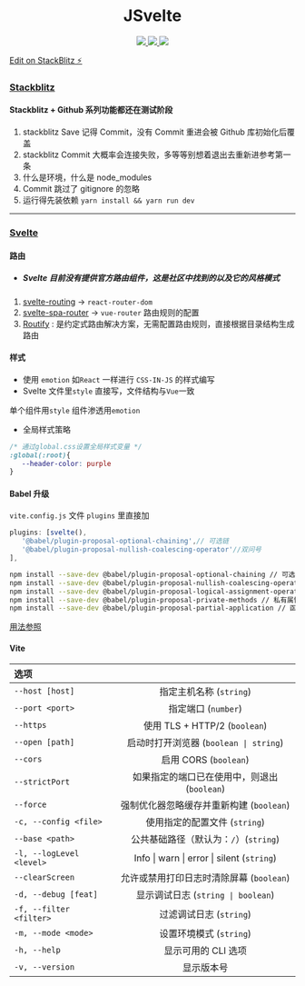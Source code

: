 <h1 align="center">JSvelte</h1>

<p align="center">
  <a href="https://vitejs.cn/" target="_blank">
      <img src="https://img.shields.io/badge/Vite-4.0.0-success">
  </a>
  <a href="https://www.sveltejs.cn" target="_blank">
      <img src="https://img.shields.io/badge/Svelte-3.54.0-ff3e00">
  </a>
  <a href="https://developer.stackblitz.com/" target="_blank">
      <img src="https://img.shields.io/badge/Stackblitz-1.0-1374ef" >
  </a>
</p>

[Edit on StackBlitz ⚡️](https://stackblitz.com/edit/jsvelte)

### [Stackblitz](https://stackblitz.com)

#### Stackblitz + Github 系列功能都还在测试阶段

1. stackblitz Save 记得 Commit，没有 Commit 重进会被 Github 库初始化后覆盖
2. stackblitz Commit 大概率会连接失败，多等等别想着退出去重新进参考第一条
3. 什么是环境，什么是 node_modules
4. Commit 跳过了 gitignore 的忽略
5. 运行得先装依赖 `yarn install && yarn run dev`

---

### [Svelte](https://www.sveltejs.cn/)

#### 路由

- ##### Svelte 目前没有提供官方路由组件，这是社区中找到的以及它的风格模式

1. [svelte-routing](https://github.com/EmilTholin/svelte-routing) -> `react-router-dom`
2. [svelte-spa-router](https://github.com/ItalyPaleAle/svelte-spa-router) -> `vue-router` 路由规则的配置
3. [Routify](https://www.routify.dev) : 是约定式路由解决方案，无需配置路由规则，直接根据目录结构生成路由

#### 样式

- 使用 `emotion` 如`React` 一样进行 `CSS-IN-JS` 的样式编写
- Svelte 文件里`style` 直接写，文件结构与`Vue`一致

单个组件用`style`
组件渗透用`emotion`

- 全局样式策略

```css
/* 通过global.css设置全局样式变量 */
:global(:root){
   --header-color: purple
}
```

#### Babel 升级

`vite.config.js` 文件 `plugins` 里直接加

```js
plugins: [svelte(),
   '@babel/plugin-proposal-optional-chaining',// 可选链
   '@babel/plugin-proposal-nullish-coalescing-operator'//双问号
],
```

```bash
npm install --save-dev @babel/plugin-proposal-optional-chaining // 可选链
npm install --save-dev @babel/plugin-proposal-nullish-coalescing-operator // 合并操作符
npm install --save-dev @babel/plugin-proposal-logical-assignment-operators // 短路符
npm install --save-dev @babel/plugin-proposal-private-methods // 私有属性关键词"#"
npm install --save-dev @babel/plugin-proposal-partial-application // 函数科里化
```

[用法参照](https://nidhoggdjoking.gitee.io/#/js/future)

#### Vite

| 选项 |  |
| :----- | :---: |
| `--host [host]` | 指定主机名称 (`string`) |
| `--port <port>` | 指定端口 (`number`) |
| `--https` | 使用 TLS + HTTP/2 (`boolean`) |
| `--open [path]` | 启动时打开浏览器 (`boolean \| string`) |
| `--cors` | 启用 CORS (`boolean`) |
| `--strictPort` | 如果指定的端口已在使用中，则退出 (`boolean`) |
| `--force` | 强制优化器忽略缓存并重新构建 (`boolean`) |
| `-c, --config <file>` | 使用指定的配置文件 (`string`) |
| `--base <path>` | 公共基础路径（默认为：`/`）(`string`) |
| `-l, --logLevel <level>` | Info \| warn \| error \| silent (`string`) |
| `--clearScreen` | 允许或禁用打印日志时清除屏幕 (`boolean`) |
| `-d, --debug [feat]` | 显示调试日志 (`string \| boolean`) |
| `-f, --filter <filter>` | 过滤调试日志 (`string`) |
| `-m, --mode <mode>` | 设置环境模式 (`string`) |
| `-h, --help` | 显示可用的 CLI 选项 |
|`-v, --version` | 显示版本号 |
